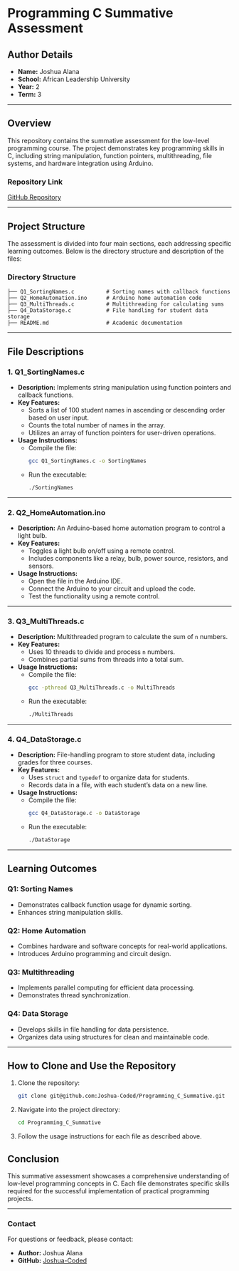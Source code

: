 # **Programming C Summative Assessment**

## **Author Details**
- **Name:** Joshua Alana  
- **School:** African Leadership University  
- **Year:** 2  
- **Term:** 3  

---

## **Overview**
This repository contains the summative assessment for the low-level programming course. The project demonstrates key programming skills in C, including string manipulation, function pointers, multithreading, file systems, and hardware integration using Arduino.

### **Repository Link**
[GitHub Repository](git@github.com:Joshua-Coded/Programming_C_Summative.git)

---

## **Project Structure**

The assessment is divided into four main sections, each addressing specific learning outcomes. Below is the directory structure and description of the files:

### **Directory Structure**

```
├── Q1_SortingNames.c          # Sorting names with callback functions
├── Q2_HomeAutomation.ino      # Arduino home automation code
├── Q3_MultiThreads.c          # Multithreading for calculating sums
├── Q4_DataStorage.c           # File handling for student data storage
├── README.md                  # Academic documentation
```

---

## **File Descriptions**

### **1. Q1_SortingNames.c**
- **Description:** Implements string manipulation using function pointers and callback functions.
- **Key Features:**
  - Sorts a list of 100 student names in ascending or descending order based on user input.
  - Counts the total number of names in the array.
  - Utilizes an array of function pointers for user-driven operations.
- **Usage Instructions:**
  - Compile the file:
    ```bash
    gcc Q1_SortingNames.c -o SortingNames
    ```
  - Run the executable:
    ```bash
    ./SortingNames
    ```

---

### **2. Q2_HomeAutomation.ino**
- **Description:** An Arduino-based home automation program to control a light bulb.
- **Key Features:**
  - Toggles a light bulb on/off using a remote control.
  - Includes components like a relay, bulb, power source, resistors, and sensors.
- **Usage Instructions:**
  - Open the file in the Arduino IDE.
  - Connect the Arduino to your circuit and upload the code.
  - Test the functionality using a remote control.

---

### **3. Q3_MultiThreads.c**
- **Description:** Multithreaded program to calculate the sum of `n` numbers.
- **Key Features:**
  - Uses 10 threads to divide and process `n` numbers.
  - Combines partial sums from threads into a total sum.
- **Usage Instructions:**
  - Compile the file:
    ```bash
    gcc -pthread Q3_MultiThreads.c -o MultiThreads
    ```
  - Run the executable:
    ```bash
    ./MultiThreads
    ```

---

### **4. Q4_DataStorage.c**
- **Description:** File-handling program to store student data, including grades for three courses.
- **Key Features:**
  - Uses `struct` and `typedef` to organize data for students.
  - Records data in a file, with each student’s data on a new line.
- **Usage Instructions:**
  - Compile the file:
    ```bash
    gcc Q4_DataStorage.c -o DataStorage
    ```
  - Run the executable:
    ```bash
    ./DataStorage
    ```

---

## **Learning Outcomes**

### **Q1: Sorting Names**
- Demonstrates callback function usage for dynamic sorting.
- Enhances string manipulation skills.

### **Q2: Home Automation**
- Combines hardware and software concepts for real-world applications.
- Introduces Arduino programming and circuit design.

### **Q3: Multithreading**
- Implements parallel computing for efficient data processing.
- Demonstrates thread synchronization.

### **Q4: Data Storage**
- Develops skills in file handling for data persistence.
- Organizes data using structures for clean and maintainable code.

---

## **How to Clone and Use the Repository**

1. Clone the repository:
   ```bash
   git clone git@github.com:Joshua-Coded/Programming_C_Summative.git
   ```
2. Navigate into the project directory:
   ```bash
   cd Programming_C_Summative
   ```
3. Follow the usage instructions for each file as described above.

## **Conclusion**
This summative assessment showcases a comprehensive understanding of low-level programming concepts in C. Each file demonstrates specific skills required for the successful implementation of practical programming projects.

---

### **Contact**
For questions or feedback, please contact:
- **Author:** Joshua Alana
- **GitHub:** [Joshua-Coded](https://github.com/Joshua-Coded)
